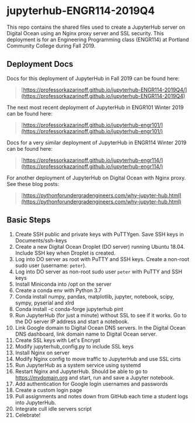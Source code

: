 # jupyterhub-ENGR114-2019Q4

This repo contains the shared files used to create a JupyterHub server on Digital Ocean using an Nginx proxy server and SSL security. This deployment is for an Engineering Programming class (ENGR114) at Portland Community College during Fall 2019.

## Deployment Docs

Docs for this deployment of JupyterHub in Fall 2019 can be found here:

 > [https://professorkazarinoff.github.io/jupyterhub-ENGR114-2019Q4/](https://professorkazarinoff.github.io/jupyterhub-ENGR114-2019Q4)

The next most recent deployment of JupyterHub in ENGR101 Winter 2019 can be found here:

 > [https://professorkazarinoff.github.io/jupyterhub-engr101/](https://professorkazarinoff.github.io/jupyterhub-engr101/)

Docs for a very similar deployment of JupyterHub in ENGR114 Winter 2019 can be found here:

 > [https://professorkazarinoff.github.io/jupyterhub-engr114/](https://professorkazarinoff.github.io/jupyterhub-engr114/)

For another deployment of JupyterHub on Digital Ocean with Nginx proxy. See these blog posts:

> [https://pythonforundergradengineers.com/why-jupyter-hub.html](https://pythonforundergradengineers.com/why-jupyter-hub.html)

## Basic Steps

1. Create SSH public and private keys with PuTTYgen. Save SSH keys in Documents/ssh-keys
2. Create a new Digital Ocean Droplet (DO server) running Ubuntu 18.04. Include SSH key when Droplet is created.
3. Log into DO server as root with PuTTY and SSH keys. Create a non-root sudo user (username: ```peter```).
4. Log into DO server as non-root sudo user ```peter``` with PuTTY and SSH keys
5. Install Miniconda into /opt on the server
6. Create a conda env with Python 3.7
7. Conda install numpy, pandas, matplotlib, jupyter, notebook, scipy, sympy, pyserial and xlrd
8. Conda install -c conda-forge jupyterhub pint
9. Run JupyterHub (for just a minute) without SSL to see if it works. Go to the DO server IP address and start a notebook.
10. Link Google domain to Digital Ocean DNS servers. In the Digital Ocean DNS dashboard, link domain name to Digital Ocean server.
11. Create SSL keys with Let's Encrypt
12. Modify jupyterhub_config.py to include SSL keys
13. Install Nginx on server
14. Modify Nginx config to move traffic to JupyterHub and use SSL cirts
15. Run JupyterHub as a system service using systemd
16. Restart Nginx and JupyterHub. Should be able to go to https://mydomain.org and start, run and save a Jupyter notebook.
17. Add authentication for Google login usernames and passwords
18. Create a custom login page
19. Pull assignments and notes down from GitHub each time a student logs into JupyterHub.
20. Integrate cull idle servers script
21. Celebrate!
